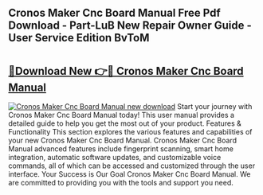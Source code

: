 ## Cronos Maker Cnc Board Manual Free Pdf Download - Part-LuB New Repair Owner Guide - User Service Edition BvToM

# <h2><a href="http://bc35147.oget.top/?id=Cronos+Maker+Cnc+Board+Manual">🔗Download New 👉🔴 Cronos Maker Cnc Board Manual</a></h2>

[![Cronos Maker Cnc Board Manual new download](https://i.imgur.com/5g1atiW.png)](http://bc35147.oget.top/?id=Cronos+Maker+Cnc+Board+Manual)
Start your journey with Cronos Maker Cnc Board Manual today! This user manual provides a detailed guide to help you get the most out of your product. Features & Functionality This section explores the various features and capabilities of your new Cronos Maker Cnc Board Manual. Cronos Maker Cnc Board Manual advanced features include fingerprint scanning, smart home integration, automatic software updates, and customizable voice commands, all of which can be accessed and customized through the user interface. Your Success is Our Goal Cronos Maker Cnc Board Manual. We are committed to providing you with the tools and support you need.
